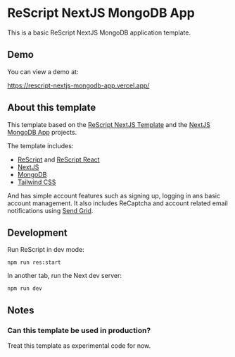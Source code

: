# ReScript NextJS MongoDB App

This is a basic ReScript NextJS MongoDB application template.

## Demo

You can view a demo at:

https://rescript-nextjs-mongodb-app.vercel.app/

## About this template

This template based on the [ReScript NextJS Template](https://github.com/ryyppy/rescript-nextjs-template) and the [NextJS MongoDB App](https://github.com/hoangvvo/nextjs-mongodb-app) projects.

The template includes:

- [ReScript](https://rescript-lang.org) and [ReScript React](https://rescript-lang.org/docs/react/latest/introduction)
- [NextJS](https://nextjs.org/)
- [MongoDB](https://www.mongodb.com/)
- [Tailwind CSS](https://tailwindcss.com/)

And has simple account features such as signing up, logging in ans basic account management. It also includes ReCaptcha and account related email notifications using [Send Grid](https://sendgrid.com/).

## Development

Run ReScript in dev mode:

```
npm run res:start
```

In another tab, run the Next dev server:

```
npm run dev
```

## Notes

### Can this template be used in production?

Treat this template as experimental code for now.
